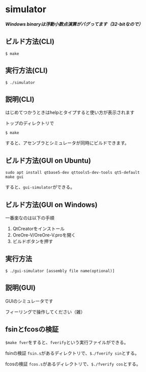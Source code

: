 # simulator

***Windows binaryは浮動小数点演算がバグってます（32-bitなので）***

## ビルド方法(CLI)

```$ make```

## 実行方法(CLI)

```$ ./simulator```

## 説明(CLI)

はじめてつかうときはhelpとタイプすると使い方が表示されます

トップのディレクトリで

```$ make```

すると、アセンブラとシミュレータが同時にビルドできます。

## ビルド方法(GUI on Ubuntu)

```shell
sudo apt install qtbase5-dev qttools5-dev-tools qt5-default
make gui
```
すると、`gui-simulator`ができる。

## ビルド方法(GUI on Windows)

一番楽なのは以下の手順

1. QtCreatorをインストール
2. OreOre-V/OreOre-V.proを開く
3. ビルドボタンを押す


## 実行方法

`$ ./gui-simulator [assembly file name(optional)]`

## 説明(GUI)

GUIのシミュレータです

フィーリングで操作してください（雑）

## fsinとfcosの検証
`$make fver`をすると、`fverify`という実行ファイルができる。

fsinの検証
`fsin.s`があるディレクトリで、`$./fverify sin`とする。

fcosの検証
`fcos.s`があるディレクトリで、`$./fverify cos`とする。
